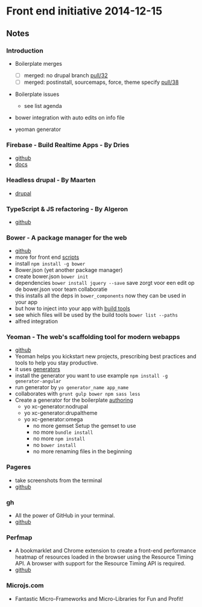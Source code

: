 # Front end initiative 2014-12-15
## Notes
### Introduction

  * Boilerplate merges
    * [ ] merged: no drupal branch [pull/32](https://github.com/Crosscheck/drupal-theme-boilerplate/pull/32)
    * [ ] merged: postinstall, sourcemaps, force, theme specify [pull/38](https://github.com/Crosscheck/drupal-theme-boilerplate/pull/38)

  * Boilerplate issues
    * see list agenda

  * bower integration with auto edits on info file
  * yeoman generator

### Firebase - Build Realtime Apps - By Dries

 * [github](https://github.com/firebase)
 * [docs](https://www.firebase.com/docs/)

### Headless drupal - By Maarten

  * [drupal](https://groups.drupal.org/headless-drupal) 

### TypeScript & JS refactoring - By Algeron

  * [github](https://github.com/Microsoft/TypeScript)

### Bower - A package manager for the web

  * [github](https://github.com/bower/bower)
  * more for front end [scripts](http://bower.io/search/)
  * install `npm install -g bower`
  * Bower.json (yet another package manager)
  * create bower.json `bower init`
  * dependencies `bower install jquery --save` save zorgt voor een edit op de bower.json voor team collaboratie
  * this installs all the deps in `bower_components` now they can be used in your app
  * but how to inject into your app with [build tools](http://bower.io/docs/tools/)
  * see which files will be used by the build tools `bower list --paths`
  * alfred integration
  
### Yeoman - The web's scaffolding tool for modern webapps
  
  * [github](https://github.com/bower/bower)
  * Yeoman helps you kickstart new projects, prescribing best practices and tools to help you stay productive.
  * it uses [generators](http://yeoman.io/generators/)
  * install the generator you want to use example `npm install -g generator-angular`
  * run generator by `yo generator_name app_name`
  * collaborates with `grunt gulp bower npm sass less`
  * Create a generator for the boilerplate [authoring](http://yeoman.io/authoring/)
    * yo xc-generator:nodrupal
    * yo xc-generator:drupaltheme
    * yo xc-generator:omega
        * no more gemset Setup the gemset to use
        * no more `bundle install` 
        * no more `npm install` 
        * no `bower install` 
        * no more renaming files in the beginning



### Pageres
  * take screenshots from the terminal
  * [github](https://github.com/sindresorhus/pageres)

### gh
  * All the power of GitHub in your terminal.
  * [github](https://github.com/node-gh/gh)

### Perfmap

  * A bookmarklet and Chrome extension to create a front-end performance heatmap of resources loaded in the browser using the Resource Timing API. A browser with support for the Resource Timing API is required.
  * [github](https://github.com/zeman/perfmap)

### Microjs.com

  * Fantastic Micro-Frameworks and Micro-Libraries for Fun and Profit!

